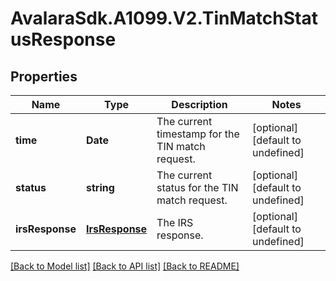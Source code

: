 # AvalaraSdk.A1099.V2.TinMatchStatusResponse

## Properties

Name | Type | Description | Notes
------------ | ------------- | ------------- | -------------
**time** | **Date** | The current timestamp for the TIN match request. | [optional] [default to undefined]
**status** | **string** | The current status for the TIN match request. | [optional] [default to undefined]
**irsResponse** | [**IrsResponse**](IrsResponse.md) | The IRS response. | [optional] [default to undefined]

[[Back to Model list]](../../../README.md#documentation-for-models) [[Back to API list]](../../../README.md#documentation-for-api-endpoints) [[Back to README]](../../../README.md)


